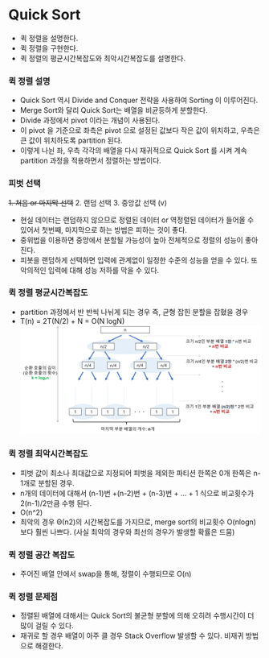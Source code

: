 # Quick Sort
- 퀵 정렬을 설명한다.
- 퀵 정렬을 구현한다.
- 퀵 정렬의 평균시간복잡도와 최악시간복잡도를 설명한다. 

### 퀵 정렬 설명
- Quick Sort 역시 Divide and Conquer 전략을 사용하여 Sorting 이 이루어진다.
- Merge Sort와 달리 Quick Sort는 배열을 비균등하게 분할한다. 
- Divide 과정에서 pivot 이라는 개념이 사용된다. 
- 이 pivot 을 기준으로 좌측은 pivot 으로 설정된 값보다 작은 값이 위치하고, 우측은 큰 값이 위치하도록 partition 된다. 
- 이렇게 나뉜 좌, 우측 각각의 배열을 다시 재귀적으로 Quick Sort 를 시켜 계속 partition 과정을 적용하면서 정렬하는 방법이다.

### 피벗 선택
~~1. 처음 or 마지막 선택~~
2. 랜덤 선택
3. 중앙값 선택 (v)

- 현실 데이터는 랜덤하지 않으므로 정렬된 데이터 or 역정렬된 데이터가 들어올 수 있어서 첫번째, 마지막으로 하는 방법은 피하는 것이 좋다.
- 중위법을 이용하면 중앙에서 분할될 가능성이 높아 전체적으로 정렬의 성능이 좋아진다.
- 피봇을 랜덤하게 선택하면 입력에 관계없이 일정한 수준의 성능을 얻을 수 있다. 또 악의적인 입력에 대해 성능 저하를 막을 수 있다.

### 퀵 정렬 평균시간복잡도
- partition 과정에서 반 반씩 나뉘게 되는 경우 즉, 균형 잡힌 분할을 잡혔을 경우
- T(n) = 2T(N/2) + N = O(N logN)
![ex_screenshot](./img/quicksortT.png)

### 퀵 정렬 최악시간복잡도
- 피벗 값이 최소나 최대값으로 지정되어 피벗을 제외한 파티션 한쪽은 0개 한쪽은 n-1개로 분할된 경우.
- n개의 데이터에 대해서 (n-1)번 +(n-2)번 + (n-3)번 + ... + 1 식으로 비교횟수가 2(n-1)/2만큼 수행 된다.
- O(n^2)
- 최악의 경우 Θ(n2)의 시간복잡도를 가지므로, merge sort의 비교횟수 O(nlogn)보다 훨씬 나쁘다. (사실 최악의 경우와 최선의 경우가 발생할 확률은 드뭄)

### 퀵 정렬 공간 복잡도
- 주어진 배열 안에서 swap을 통해, 정렬이 수행되므로 O(n)

### 퀵 정렬 문제점
- 정렬된 배열에 대해서는 Quick Sort의 불균형 분할에 의해 오히려 수행시간이 더 많이 걸릴 수 있다.
- 재귀로 할 경우 배열이 아주 클 경우 Stack Overflow 발생할 수 있다. 비재귀 방법으로 해결한다.
